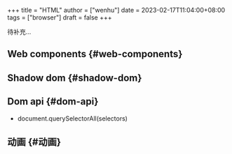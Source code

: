 +++
title = "HTML"
author = ["wenhu"]
date = 2023-02-17T11:04:00+08:00
tags = ["browser"]
draft = false
+++

待补充...


## Web components {#web-components}


## Shadow dom {#shadow-dom}


## Dom api {#dom-api}

-   document.querySelectorAll(selectors)


## 动画 {#动画}
